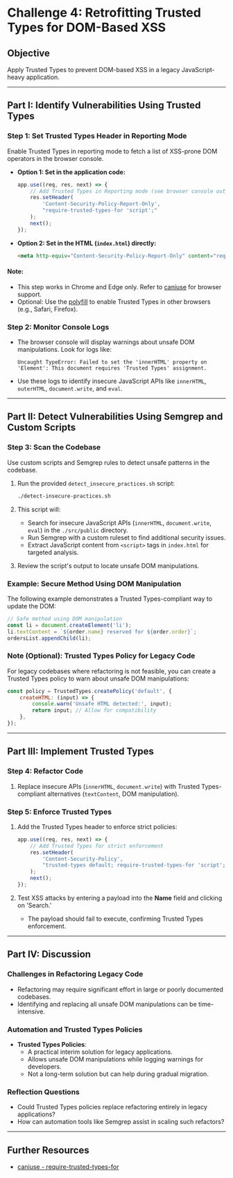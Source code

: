 # Challenge 4: Retrofitting Trusted Types for DOM-Based XSS

## Objective
Apply Trusted Types to prevent DOM-based XSS in a legacy JavaScript-heavy application.

---

## Part I: Identify Vulnerabilities Using Trusted Types

### Step 1: Set Trusted Types Header in Reporting Mode

Enable Trusted Types in reporting mode to fetch a list of XSS-prone DOM operators in the browser console.

- **Option 1: Set in the application code:**
  ```javascript
  app.use((req, res, next) => {
      // Add Trusted Types in Reporting mode (see browser console output)
      res.setHeader(
          'Content-Security-Policy-Report-Only',
          "require-trusted-types-for 'script';"
      );
      next();
  });
  ```

- **Option 2: Set in the HTML (`index.html`) directly:**
  ```html
  <meta http-equiv="Content-Security-Policy-Report-Only" content="require-trusted-types-for 'script';">
  ```

#### **Note**:
- This step works in Chrome and Edge only. Refer to [caniuse](https://caniuse.com/?search=require-trusted-types-for) for browser support.
- Optional: Use the [polyfill](https://github.com/w3c/trusted-types) to enable Trusted Types in other browsers (e.g., Safari, Firefox).

### Step 2: Monitor Console Logs

- The browser console will display warnings about unsafe DOM manipulations. Look for logs like:
  ```plaintext
  Uncaught TypeError: Failed to set the 'innerHTML' property on 'Element': This document requires 'Trusted Types' assignment.
  ```

- Use these logs to identify insecure JavaScript APIs like `innerHTML`, `outerHTML`, `document.write`, and `eval`.

---

## Part II: Detect Vulnerabilities Using Semgrep and Custom Scripts

### Step 3: Scan the Codebase

Use custom scripts and Semgrep rules to detect unsafe patterns in the codebase.

1. Run the provided `detect_insecure_practices.sh` script:
   ```bash
   ./detect-insecure-practices.sh
   ```

2. This script will:
   - Search for insecure JavaScript APIs (`innerHTML`, `document.write`, `eval`) in the `./src/public` directory.
   - Run Semgrep with a custom ruleset to find additional security issues.
   - Extract JavaScript content from `<script>` tags in `index.html` for targeted analysis.

3. Review the script's output to locate unsafe DOM manipulations.

### Example: Secure Method Using DOM Manipulation
The following example demonstrates a Trusted Types-compliant way to update the DOM:
```javascript
// Safe method using DOM manipulation
const li = document.createElement('li');
li.textContent = `${order.name} reserved for ${order.order}`;
ordersList.appendChild(li);
```

### Note (Optional): Trusted Types Policy for Legacy Code
For legacy codebases where refactoring is not feasible, you can create a Trusted Types policy to warn about unsafe DOM manipulations:
```javascript
const policy = TrustedTypes.createPolicy('default', {
    createHTML: (input) => {
        console.warn('Unsafe HTML detected:', input);
        return input; // Allow for compatibility
    },
});
```

---

## Part III: Implement Trusted Types 

### Step 4: Refactor Code
1. Replace insecure APIs (`innerHTML`, `document.write`) with Trusted Types-compliant alternatives (`textContent`, DOM manipulation).

### Step 5: Enforce Trusted Types 
1. Add the Trusted Types header to enforce strict policies:
   ```javascript
   app.use((req, res, next) => {
       // Add Trusted Types for strict enforcement
       res.setHeader(
           'Content-Security-Policy',
           "trusted-types default; require-trusted-types-for 'script';"
       );
       next();
   });
   ```

2. Test XSS attacks by entering a payload into the **Name** field and clicking on 'Search.'
   - The payload should fail to execute, confirming Trusted Types enforcement.

---

## Part IV: Discussion

### Challenges in Refactoring Legacy Code
- Refactoring may require significant effort in large or poorly documented codebases.
- Identifying and replacing all unsafe DOM manipulations can be time-intensive.

### Automation and Trusted Types Policies
- **Trusted Types Policies**:
  - A practical interim solution for legacy applications.
  - Allows unsafe DOM manipulations while logging warnings for developers.
  - Not a long-term solution but can help during gradual migration.

### Reflection Questions
- Could Trusted Types policies replace refactoring entirely in legacy applications?
- How can automation tools like Semgrep assist in scaling such refactors?

---

## Further Resources
- [caniuse - require-trusted-types-for](https://caniuse.com/?search=require-trusted-types-for)
